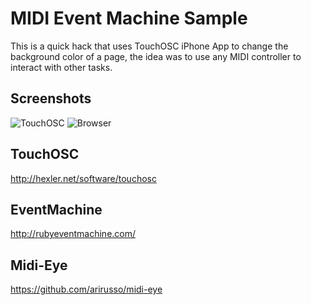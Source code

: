 MIDI Event Machine Sample
=========================

This is a quick hack that uses TouchOSC iPhone App to change the background color of a page, the idea was to use any MIDI controller to interact with other tasks.

Screenshots
-----------
![TouchOSC](http://ion.suavizado.com/data/files/images/mem2.png)
![Browser](http://ion.suavizado.com/data/files/images/mem1.png)


TouchOSC
--------
http://hexler.net/software/touchosc

EventMachine
------------
http://rubyeventmachine.com/

Midi-Eye
--------
https://github.com/arirusso/midi-eye
